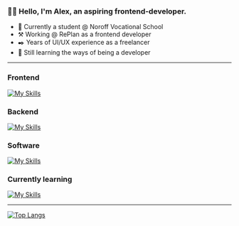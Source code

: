 ### 👋🏼 Hello, I'm Alex, an aspiring frontend-developer.

- 📖 Currently a student @ Noroff Vocational School
- ⚒️ Working @ RePlan as a frontend developer
- ✒️ Years of UI/UX experience as a freelancer
- 🏫 Still learning the ways of being a developer

---

### Frontend
[![My Skills](https://skillicons.dev/icons?i=js,html,css,sass,ts,jest,bootstrap,git&perline=4)](https://skillicons.dev)

### Backend
[![My Skills](https://skillicons.dev/icons?i=nodejs,express,mysql,mongodb&perline=4)](https://skillicons.dev)

### Software
[![My Skills](https://skillicons.dev/icons?i=figma,ai,pr,ae,ps,postman&perline=4)](https://skillicons.dev)

### Currently learning
[![My Skills](https://skillicons.dev/icons?i=svelte,react)](https://skillicons.dev)

---

[![Top Langs](https://github-readme-stats.vercel.app/api/top-langs/?username=alexdalene&layout=compact&theme=transparent)](https://github.com/alexdalene/)
